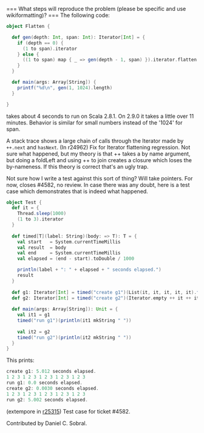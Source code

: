 === What steps will reproduce the problem (please be specific and use wikiformatting)? ===
The following code:
```scala
object Flatten {

  def gen(depth: Int, span: Int): Iterator[Int] = {
    if (depth == 0) {
      (1 to span).iterator
    } else {
      ((1 to span) map { _ => gen(depth - 1, span) }).iterator.flatten
    }
  }

  def main(args: Array[String]) {
    printf("%d\n", gen(1, 1024).length)
  }

}

```

takes about 4 seconds to run on Scala 2.8.1.  On 2.9.0 it takes a little over 11 minutes.  Behavior is similar for small numbers instead of the '1024' for span.

A stack trace shows a large chain of calls through the Iterator made by `++.next` and `hasNext`.
(In r24962) Fix for Iterator flattening regression.  Not sure what happened,
but my theory is that ++ takes a by name argument, but doing a foldLeft
and using ++ to join creates a closure which loses the by-nameness.
If this theory is correct that's an ugly trap.

Not sure how I write a test against this sort of thing? Will take
pointers.  For now, closes #4582, no review.
In case there was any doubt, here is a test case which demonstrates that is indeed what happened.
```scala
object Test {  
  def it = {
    Thread.sleep(1000)
    (1 to 3).iterator
  }
  
  def timed[T](label: String)(body: => T): T = {
    val start   = System.currentTimeMillis
    val result  = body
    val end     = System.currentTimeMillis
    val elapsed = (end - start).toDouble / 1000

    println(label + ": " + elapsed + " seconds elapsed.")
    result
  } 
  
  def g1: Iterator[Int] = timed("create g1")(List(it, it, it, it, it).foldLeft(Iterator.empty: Iterator[Int])(_ ++ _))
  def g2: Iterator[Int] = timed("create g2")(Iterator.empty ++ it ++ it ++ it ++ it ++ it)
  
  def main(args: Array[String]): Unit = {
    val it1 = g1
    timed("run g1")(println(it1 mkString " "))
    
    val it2 = g2
    timed("run g2")(println(it2 mkString " "))
  }
}
```
This prints:
```scala
create g1: 5.012 seconds elapsed.
1 2 3 1 2 3 1 2 3 1 2 3 1 2 3
run g1: 0.0 seconds elapsed.
create g2: 0.0030 seconds elapsed.
1 2 3 1 2 3 1 2 3 1 2 3 1 2 3
run g2: 5.002 seconds elapsed.
```
(extempore in [r25315](https://codereview.scala-lang.org/fisheye/changelog/scala-svn?cs=25315)) Test case for ticket #4582.

Contributed by Daniel C. Sobral.
